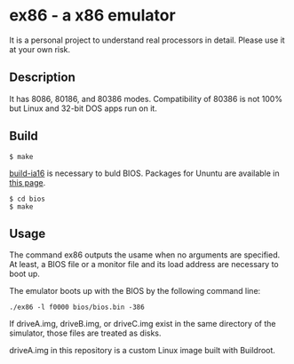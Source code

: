 # ex86 - a x86 emulator

It is a personal project to understand real processors in detail. Please use it at your own risk.

## Description

It has 8086, 80186, and 80386 modes. Compatibility of 80386 is not 100% but Linux and 32-bit DOS apps run on it.

## Build

```
$ make
```

[build-ia16](https://gitlab.com/tkchia/build-ia16/)  is necessary to buld BIOS. Packages for Ununtu are available in [this page](https://launchpad.net/~tkchia/+archive/ubuntu/build-ia16/).

```
$ cd bios
$ make
```


## Usage

The command ex86 outputs the usame when no arguments are specified. 
At least, a BIOS file or a monitor file and its load address are necessary to boot up.

The emulator boots up with the BIOS by the following command line:
```
./ex86 -l f0000 bios/bios.bin -386
```
If driveA.img, driveB.img, or driveC.img exist in the same directory of the simulator, 
those files are treated as disks.

driveA.img in this repository is a custom Linux image built with Buildroot.

